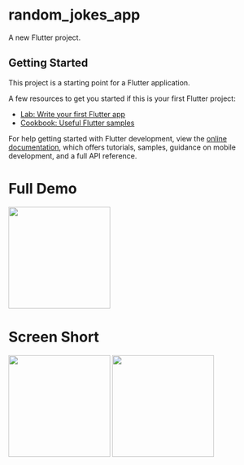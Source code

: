 # random_jokes_app

A new Flutter project.

## Getting Started

This project is a starting point for a Flutter application.

A few resources to get you started if this is your first Flutter project:

- [Lab: Write your first Flutter app](https://docs.flutter.dev/get-started/codelab)
- [Cookbook: Useful Flutter samples](https://docs.flutter.dev/cookbook)

For help getting started with Flutter development, view the
[online documentation](https://docs.flutter.dev/), which offers tutorials,
samples, guidance on mobile development, and a full API reference.


# Full Demo
<img src = "" width = "200px">

# Screen Short
<img src = "https://user-images.githubusercontent.com/114761517/231409700-78106db9-32b1-4609-909c-d640e6661457.png" width = "200px">
<img src = "https://user-images.githubusercontent.com/114761517/231409829-1a326717-aa97-4725-b787-c4e4afab469c.png" width = "200px">

